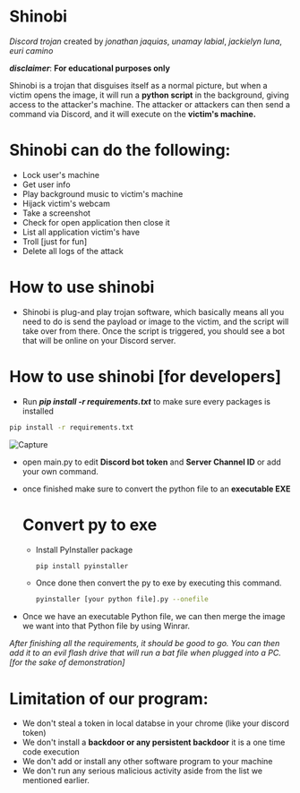 # Shinobi 
_Discord trojan_
created by *jonathan jaquias*, *unamay labial*, *jackielyn luna*, *euri camino* 

_**disclaimer**_: **For educational purposes only**

Shinobi is a trojan that disguises itself as a normal picture, but when a victim opens the image, it will run a **python script** in the background, giving access to the attacker's machine. The attacker or attackers can then send a command via Discord, and it will execute on the **victim's machine.**

# Shinobi can do the following:
- Lock user's machine
- Get user info
- Play background music to victim's machine
- Hijack victim's webcam
- Take a screenshot
- Check for open application then close it
- List all application victim's have
- Troll [just for fun]
- Delete all logs of the attack

# How to use shinobi
* Shinobi is plug-and play trojan software, which basically means all you need to do is send the payload or image to the victim, and the script will take over from there. Once the script is triggered, you should see a bot that will be online on your Discord server.

# How to use shinobi [for developers]
- Run _**pip install -r requirements.txt**_ to make sure every packages is installed
```bash
pip install -r requirements.txt
```
![Capture](https://github.com/p3nut-ai/shinobi_finals/assets/49468484/34a2a9f5-934b-42b7-a4b1-9fb4dccaf676)

- open main.py to edit **Discord bot token** and **Server Channel ID** or add your own command.
- once finished make sure to convert the python file to an **executable EXE**

  # Convert py to exe
  - Install PyInstaller package
    ```bash
    pip install pyinstaller 
    ```
  - Once done then convert the py to exe by executing this command.
     ```bash
    pyinstaller [your python file].py --onefile
    ```
- Once we have an executable Python file, we can then merge the image we want into that Python file by using Winrar.

_After finishing all the requirements, it should be good to go. You can then add it to an evil flash drive that will run a bat file when plugged into a PC. [for the sake of demonstration]_

# Limitation of our program:
- We don't steal a token in local databse in your chrome (like your discord token)
- We don't install a **backdoor or any persistent backdoor** it is a one time code execution
- We don't add or install any other software program to your machine
- We don't run any serious malicious activity aside from the list we mentioned earlier.
